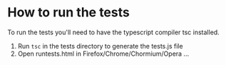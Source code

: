 How to run the tests
====================
To run the tests you'll need to have the typescript compiler tsc installed.

1. Run `tsc` in the tests directory to generate the tests.js file
2. Open runtests.html in Firefox/Chrome/Chormium/Opera ...
